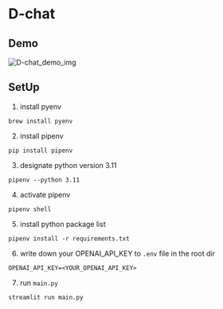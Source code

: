 # D-chat

## Demo
![D-chat_demo_img](https://github.com/nakaikento/D-chat/assets/27417352/14f4d60a-381c-454c-b622-9d9ae759464a)

## SetUp
1. install pyenv
```
brew install pyenv
```
2. install pipenv
```
pip install pipenv
```
3. designate python version 3.11
```
pipenv --python 3.11
```
4. activate pipenv
```
pipenv shell
```
5. install python package list
```
pipenv install -r requirements.txt
```
6. write down your OPENAI_API_KEY to `.env` file in the root dir
```
OPENAI_API_KEY=<YOUR_OPENAI_API_KEY>
```
7. run `main.py `
```
streamlit run main.py
```
